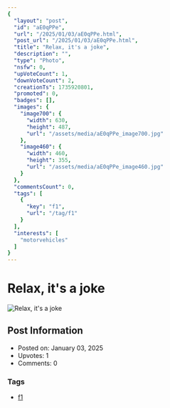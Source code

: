 ```yaml
---
{
  "layout": "post",
  "id": "aE0qPPe",
  "url": "/2025/01/03/aE0qPPe.html",
  "post_url": "/2025/01/03/aE0qPPe.html",
  "title": "Relax, it's a joke",
  "description": "",
  "type": "Photo",
  "nsfw": 0,
  "upVoteCount": 1,
  "downVoteCount": 2,
  "creationTs": 1735920801,
  "promoted": 0,
  "badges": [],
  "images": {
    "image700": {
      "width": 630,
      "height": 487,
      "url": "/assets/media/aE0qPPe_image700.jpg"
    },
    "image460": {
      "width": 460,
      "height": 355,
      "url": "/assets/media/aE0qPPe_image460.jpg"
    }
  },
  "commentsCount": 0,
  "tags": [
    {
      "key": "f1",
      "url": "/tag/f1"
    }
  ],
  "interests": [
    "motorvehicles"
  ]
}
---
```


# Relax, it's a joke

![Relax, it's a joke](/assets/media/aE0qPPe_image700.jpg)

## Post Information

- Posted on: January 03, 2025
- Upvotes: 1
- Comments: 0

### Tags

- [f1](/tag/f1)
